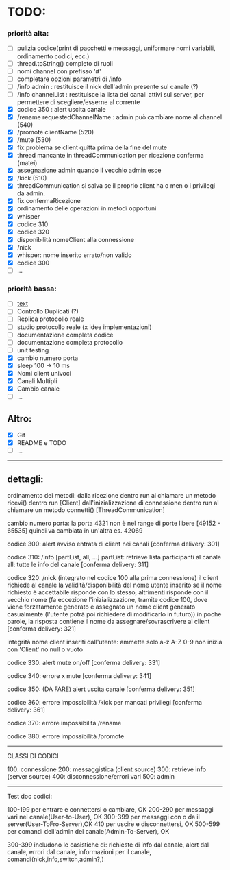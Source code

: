 # TODO:
### priorità alta:
- [ ] pulizia codice(print di pacchetti e messaggi, uniformare nomi variabili, ordinamento codici, ecc.)
- [ ] thread.toString() completo di ruoli
- [ ] nomi channel con prefisso '#'
- [ ] completare opzioni parametri di /info
- [ ] /info admin : restituisce il nick dell'admin presente sul canale (?)
- [ ] /info channelList : restituisce la lista dei canali attivi sul server, per permettere di scegliere/esserne al corrente
- [x] codice 350 : alert uscita canale
- [x] /rename requestedChannelName : admin può cambiare nome al channel (540)
- [x] /promote clientName (520)
- [x] /mute (530)
- [x] fix problema se client quitta prima della fine del mute
- [x] thread mancante in threadCommunication per ricezione conferma (matei)
- [x] assegnazione admin quando il vecchio admin esce
- [x] /kick (510)
- [x] threadCommunication si salva se il proprio client ha o men o i privilegi da admin.
- [x] fix confermaRicezione
- [x] ordinamento delle operazioni in metodi opportuni
- [x] whisper
- [x] codice 310
- [x] codice 320
- [x] disponibilità nomeClient alla connessione
- [x] /nick
- [x] whisper: nome inserito errato/non valido
- [x] codice 300
- [ ] ...

### priorità bassa:
- [ ] [text](https://github.com/inspircd/inspircd/releases/tag/v4.4.0)
- [ ] Controllo Duplicati (?)
- [ ] Replica protocollo reale
- [ ] studio protocollo reale (x idee implementazioni)
- [ ] documentazione completa codice
- [ ] documentazione completa protocollo
- [ ] unit testing
- [x] cambio numero porta
- [x] sleep 100 -> 10 ms
- [x] Nomi client univoci
- [x] Canali Multipli
- [x] Cambio canale
- [ ] ...

## Altro:
- [x] Git
- [x] README e TODO
- [ ] ...
  
---
## dettagli:
ordinamento dei metodi:
    dalla ricezione dentro run al chiamare un metodo ricevi() dentro run [Client]
    dall'inizializzazione di connessione dentro run al chiamare un metodo connetti() [ThreadCommunication]

cambio numero porta:
    la porta 4321 non è nel range di porte libere [49152 - 65535] quindi va cambiata in un'altra es. 42069

codice 300:
    alert avviso entrata di client nei canali
    [conferma delivery: 301]

codice 310:
    /info [partList, all, ...]
    partList: retrieve lista participanti al canale
    all: tutte le info del canale
    [conferma delivery: 311]

codice 320:
    /nick
    (integrato nel codice 100 alla prima connessione)
    il client richiede al canale la validità/disponibilità del nome utente inserito
    se il nome richiesto è accettabile risponde con lo stesso, altrimenti risponde con il vecchio nome
    (fa eccezione l'inizializzazione, tramite codice 100, dove viene forzatamente generato e assegnato un nome client generato casualmente (l'utente potrà poi richiedere di modificarlo in futuro))
    in poche parole, la risposta contiene il nome da assegnare/sovrascrivere al client
    [conferma delivery: 321]

integrità nome client inseriti dall'utente:
    ammette solo a-z A-Z 0-9
    non inizia con 'Client'
    no null o vuoto

codice 330:
    alert mute on/off
    [conferma delivery: 331]

codice 340:
    errore x mute
    [conferma delivery: 341]

codice 350: (DA FARE)
    alert uscita canale
    [conferma delivery: 351]

codice 360:
    errore impossibilità /kick per mancati privilegi
    [conferma delivery: 361]

codice 370:
    errore impossibilità /rename

codice 380:
    errore impossibilità /promote

---
CLASSI DI CODICI

100: connessione
200: messaggistica (client source)
300: retrieve info (server source)
400: disconnessione/errori vari
500: admin



-----
Test doc codici:

100-199 per entrare e connettersi o cambiare, OK
200-290 per messaggi vari nel canale(User-to-User), OK
300-399 per messaggi con o da il server(User-ToFro-Server),OK
410 per uscire e disconnettersi, OK
500-599 per comandi dell'admin del canale(Admin-To-Server), OK

300-399 includono le casistiche di:
richieste di info dal canale,
alert dal canale,
errori dal canale,
informazioni per il canale,
comandi(nick,info,switch,admin?,)